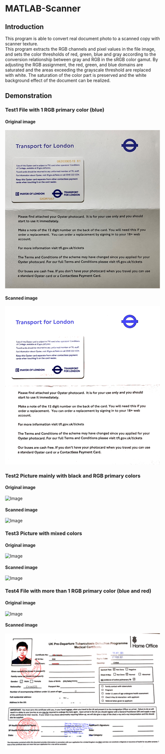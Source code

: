 # MATLAB-Scanner
## Introduction
This program is able to convert real document photo to a scanned copy with scanner texture.  
This program extracts the RGB channels and pixel values in the file image, and sets the color thresholds of red, green, blue and gray according to the conversion relationship between gray and RGB in the sRGB color gamut. By adjusting the RGB assignment, the red, green, and blue domains are saturated and the areas exceeding the grayscale threshold are replaced with white. The saturation of the color part is preserved and the white background effect of the document can be realized. 

## Demonstration
### Test1 File with 1 RGB primary color (blue)
#### Original image
![Image](https://github.com/weiyi-li/MATLAB-Scanner/blob/master/Image/Test1.jpg)
#### Scanned image
![Image](https://github.com/weiyi-li/MATLAB-Scanner/blob/master/Image/Scanned%20Test1.png)
### Test2 Picture mainly with black and RGB primary colors
#### Original image 
![Image](https://github.com/weiyi-li/MATLAB-Scanner/blob/master/Image/Test2.jpg)
#### Scanned image
![Image](https://github.com/weiyi-li/MATLAB-Scanner/blob/master/Image/Scanned%20Test2.png)
### Test3 Picture with mixed colors
#### Original image
![Image](https://github.com/weiyi-li/MATLAB-Scanner/blob/master/Image/Test3.jpg)
#### Scanned image
![Image](https://github.com/weiyi-li/MATLAB-Scanner/blob/master/Image/Scanned%20Test3.png)
### Test4 File with more than 1 RGB primary color (blue and red)
#### Original image
![Image](https://github.com/weiyi-li/MATLAB-Scanner/blob/master/Image/Test4.jpg)
#### Scanned image
![Image](https://github.com/weiyi-li/MATLAB-Scanner/blob/master/Image/Scanned%20Test4.png)
